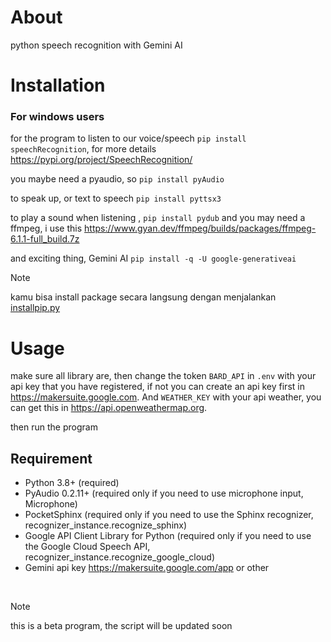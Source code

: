 # About
  python speech recognition with Gemini AI
  
# Installation

### For windows users
  for the program to listen to our voice/speech `pip install speechRecognition`, for more details https://pypi.org/project/SpeechRecognition/
  
  you maybe need a pyaudio, so ```pip install pyAudio```
  
  to speak up, or text to speech ```pip install pyttsx3```

  to play a sound when listening , ```pip install pydub```  and you may need a ffmpeg, i use this https://www.gyan.dev/ffmpeg/builds/packages/ffmpeg-6.1.1-full_build.7z
  
  and exciting thing, Gemini AI  ```pip install -q -U google-generativeai```
> [!NOTE]
> kamu bisa install package secara langsung dengan menjalankan [installpip.py](https://github.com/ahmadhidayat22/Jarvis/blob/main/installpip.py)


# Usage
  make sure all library are, then change the token ```BARD_API``` in ```.env``` with your api key that you have registered, if not you can create an api key first in https://makersuite.google.com. And ```WEATHER_KEY``` with your api weather, you can get this in https://api.openweathermap.org.
  
  then run the program 
  
  
## Requirement
  - Python 3.8+ (required)
  - PyAudio 0.2.11+ (required only if you need to use microphone input, Microphone)
  - PocketSphinx (required only if you need to use the Sphinx recognizer, recognizer_instance.recognize_sphinx)
  - Google API Client Library for Python (required only if you need to use the Google Cloud Speech API, recognizer_instance.recognize_google_cloud)
  - Gemini api key https://makersuite.google.com/app or other

<br>


> [!NOTE]
> this is a beta program, the script will be updated soon
